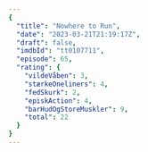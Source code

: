 ```yaml
---
{
  "title": "Nowhere to Run",
  "date": "2023-03-21T21:19:17Z",
  "draft": false,
  "imdbId": "tt0107711",
  "episode": 65,
  "rating": {
    "vildeVåben": 3,
    "stærkeOneliners": 4,
    "fedSkurk": 2,
    "episkAction": 4,
    "barHudOgStoreMuskler": 9,
    "total": 22
  }
}
---
```



